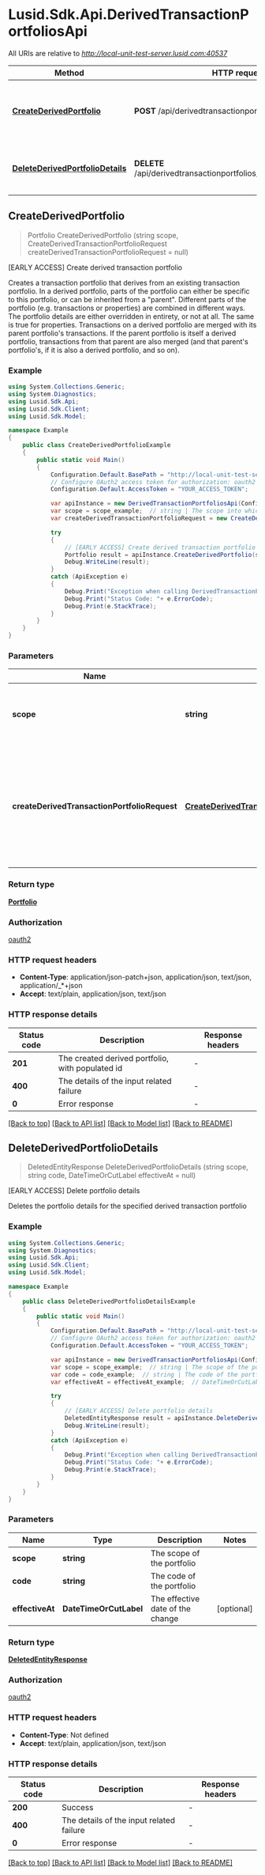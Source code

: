 # Lusid.Sdk.Api.DerivedTransactionPortfoliosApi

All URIs are relative to *http://local-unit-test-server.lusid.com:40537*

Method | HTTP request | Description
------------- | ------------- | -------------
[**CreateDerivedPortfolio**](DerivedTransactionPortfoliosApi.md#createderivedportfolio) | **POST** /api/derivedtransactionportfolios/{scope} | [EARLY ACCESS] Create derived transaction portfolio
[**DeleteDerivedPortfolioDetails**](DerivedTransactionPortfoliosApi.md#deletederivedportfoliodetails) | **DELETE** /api/derivedtransactionportfolios/{scope}/{code}/details | [EARLY ACCESS] Delete portfolio details



## CreateDerivedPortfolio

> Portfolio CreateDerivedPortfolio (string scope, CreateDerivedTransactionPortfolioRequest createDerivedTransactionPortfolioRequest = null)

[EARLY ACCESS] Create derived transaction portfolio

Creates a transaction portfolio that derives from an existing transaction portfolio. In a derived portfolio, parts of the portfolio can either be specific to this portfolio, or can be inherited from a \"parent\". Different parts of the portfolio (e.g. transactions or properties) are combined in different ways. The portfolio details are either overridden in entirety, or not at all. The same is true for properties. Transactions on a derived portfolio are merged with its parent portfolio's transactions. If the parent portfolio is itself a derived portfolio, transactions from that parent are also merged (and that parent's portfolio's, if it is also a derived portfolio, and so on).

### Example

```csharp
using System.Collections.Generic;
using System.Diagnostics;
using Lusid.Sdk.Api;
using Lusid.Sdk.Client;
using Lusid.Sdk.Model;

namespace Example
{
    public class CreateDerivedPortfolioExample
    {
        public static void Main()
        {
            Configuration.Default.BasePath = "http://local-unit-test-server.lusid.com:40537";
            // Configure OAuth2 access token for authorization: oauth2
            Configuration.Default.AccessToken = "YOUR_ACCESS_TOKEN";

            var apiInstance = new DerivedTransactionPortfoliosApi(Configuration.Default);
            var scope = scope_example;  // string | The scope into which to create the new derived portfolio
            var createDerivedTransactionPortfolioRequest = new CreateDerivedTransactionPortfolioRequest(); // CreateDerivedTransactionPortfolioRequest | The root object of the new derived portfolio, containing a populated reference portfolio id and reference scope (optional) 

            try
            {
                // [EARLY ACCESS] Create derived transaction portfolio
                Portfolio result = apiInstance.CreateDerivedPortfolio(scope, createDerivedTransactionPortfolioRequest);
                Debug.WriteLine(result);
            }
            catch (ApiException e)
            {
                Debug.Print("Exception when calling DerivedTransactionPortfoliosApi.CreateDerivedPortfolio: " + e.Message );
                Debug.Print("Status Code: "+ e.ErrorCode);
                Debug.Print(e.StackTrace);
            }
        }
    }
}
```

### Parameters


Name | Type | Description  | Notes
------------- | ------------- | ------------- | -------------
 **scope** | **string**| The scope into which to create the new derived portfolio | 
 **createDerivedTransactionPortfolioRequest** | [**CreateDerivedTransactionPortfolioRequest**](CreateDerivedTransactionPortfolioRequest.md)| The root object of the new derived portfolio, containing a populated reference portfolio id and reference scope | [optional] 

### Return type

[**Portfolio**](Portfolio.md)

### Authorization

[oauth2](../README.md#oauth2)

### HTTP request headers

- **Content-Type**: application/json-patch+json, application/json, text/json, application/_*+json
- **Accept**: text/plain, application/json, text/json

### HTTP response details
| Status code | Description | Response headers |
|-------------|-------------|------------------|
| **201** | The created derived portfolio, with populated id |  -  |
| **400** | The details of the input related failure |  -  |
| **0** | Error response |  -  |

[[Back to top]](#)
[[Back to API list]](../README.md#documentation-for-api-endpoints)
[[Back to Model list]](../README.md#documentation-for-models)
[[Back to README]](../README.md)


## DeleteDerivedPortfolioDetails

> DeletedEntityResponse DeleteDerivedPortfolioDetails (string scope, string code, DateTimeOrCutLabel effectiveAt = null)

[EARLY ACCESS] Delete portfolio details

Deletes the portfolio details for the specified derived transaction portfolio

### Example

```csharp
using System.Collections.Generic;
using System.Diagnostics;
using Lusid.Sdk.Api;
using Lusid.Sdk.Client;
using Lusid.Sdk.Model;

namespace Example
{
    public class DeleteDerivedPortfolioDetailsExample
    {
        public static void Main()
        {
            Configuration.Default.BasePath = "http://local-unit-test-server.lusid.com:40537";
            // Configure OAuth2 access token for authorization: oauth2
            Configuration.Default.AccessToken = "YOUR_ACCESS_TOKEN";

            var apiInstance = new DerivedTransactionPortfoliosApi(Configuration.Default);
            var scope = scope_example;  // string | The scope of the portfolio
            var code = code_example;  // string | The code of the portfolio
            var effectiveAt = effectiveAt_example;  // DateTimeOrCutLabel | The effective date of the change (optional) 

            try
            {
                // [EARLY ACCESS] Delete portfolio details
                DeletedEntityResponse result = apiInstance.DeleteDerivedPortfolioDetails(scope, code, effectiveAt);
                Debug.WriteLine(result);
            }
            catch (ApiException e)
            {
                Debug.Print("Exception when calling DerivedTransactionPortfoliosApi.DeleteDerivedPortfolioDetails: " + e.Message );
                Debug.Print("Status Code: "+ e.ErrorCode);
                Debug.Print(e.StackTrace);
            }
        }
    }
}
```

### Parameters


Name | Type | Description  | Notes
------------- | ------------- | ------------- | -------------
 **scope** | **string**| The scope of the portfolio | 
 **code** | **string**| The code of the portfolio | 
 **effectiveAt** | **DateTimeOrCutLabel**| The effective date of the change | [optional] 

### Return type

[**DeletedEntityResponse**](DeletedEntityResponse.md)

### Authorization

[oauth2](../README.md#oauth2)

### HTTP request headers

- **Content-Type**: Not defined
- **Accept**: text/plain, application/json, text/json

### HTTP response details
| Status code | Description | Response headers |
|-------------|-------------|------------------|
| **200** | Success |  -  |
| **400** | The details of the input related failure |  -  |
| **0** | Error response |  -  |

[[Back to top]](#)
[[Back to API list]](../README.md#documentation-for-api-endpoints)
[[Back to Model list]](../README.md#documentation-for-models)
[[Back to README]](../README.md)

